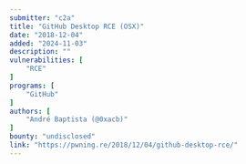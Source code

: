 ```yaml
---
submitter: "c2a"
title: "GitHub Desktop RCE (OSX)"
date: "2018-12-04"
added: "2024-11-03"
description: ""
vulnerabilities: [
    "RCE"
]
programs: [
    "GitHub"
]
authors: [
    "André Baptista (@0xacb)"
]
bounty: "undisclosed"
link: "https://pwning.re/2018/12/04/github-desktop-rce/"
---
```




